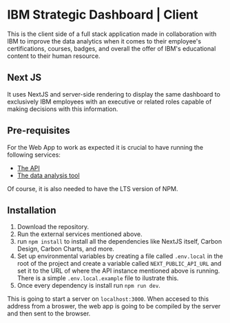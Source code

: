 # IBM Strategic Dashboard | Client

This is the client side of a full stack application made in collaboration with IBM to improve the data analytics when it comes to their employee's certifications, courses, badges, and overall the offer of IBM's educational content to their human resource.

## Next JS
It uses NextJS and server-side rendering to display the same dashboard to exclusively IBM employees with an executive or related roles capable of making decisions with this information.

## Pre-requisites
For the Web App to work as expected it is crucial to have running the following services:
- [The API](https://github.com/Bugs-io/ibm-dashboard-api)
- [The data analysis tool](https://github.com/Bugs-io/ibm-dashboard-data-analysis)

Of course, it is also needed to have the LTS version of NPM.

## Installation
1. Download the repository.
2. Run the external services mentioned above.
3. run `npm install` to install all the dependencies like NextJS itself, Carbon Design, Carbon Charts, and more.
4. Set up environmental variables by creating a file called `.env.local` in the root of the project and create a variable called `NEXT_PUBLIC_API_URL` and set it to the URL of where the API instance mentioned above is running. There is a simple `.env.local.example` file to ilustrate this.
5. Once every dependency is install run `npm run dev`.

This is going to start a server on `localhost:3000`. When accesed to this address from a broswer, the web app is going to be compiled by the server and then sent to the browser.

